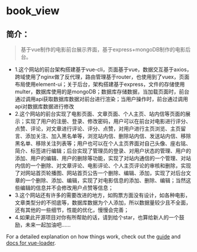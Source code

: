 # book_view
## 简介：
> 基于vue制作的电影前台展示界面，基于express+mongoDB制作的电影后台。
*   1.这个网站的前台架构搭建基于vue-cli，页面基于vue，数据交互基于axios，跨域使用了nginx做了反代理，路由管理基于router，也使用到了vuex，页面布局使用element-ui；关于后台，架构搭建基于express，文件的存储使用multer，数据库使用的是mongoDB；数据库存储数据，当加载页面时，前台通过调用api获取数据库数据对前台进行渲染；当用户操作时，前台通过调用api对数据库数据进行修改
*   2.这个网站的前台实现了电影页面、文章页面、个人主页、站内信等页面的展示；实现了用户的注册、登录、修改密码，用户可以在前台对电影进行评分、点赞、评论，对文章进行评论、评分、点赞，对用户进行主页浏览、主页留言、添加关注、加入黑名单等，浏览站内信、删除站内信、发送站内信、移除黑名单、移除关注列表等；用户也可以在个人主页界面对自己头像、座右铭、简介、标签进行编辑；后台实现了管理员的登录、对用户状态的管理、用户的添加、用户的编辑、用户的删除等功能，实现了对站内通信的一个管理、对站内信的一个删除、对文章评论、电影评论、个人主页评论的审核和删除，实现了对网站首页轮播图、网站首页公告一个删除、编辑、添加，实现了对后台文章的一个删除、添加、编辑，实现了对电影信息的添加、删除、编辑；当然这些编辑的信息并不会修改用户点赞等信息；
*   3.这个网站还有许多的需要改进的地方，如购票方面没有设计，如各种电影，文章类型分的不彻底等，数据库数据为个人添加，所以数据量较少且不全面，还有其他的一些细节，性能的优化，慢慢会完善；
*   4.如果此开源项目对你有所帮助的话，请到给个star，也算给新人的一个鼓励，未来一起加油吧……  


For a detailed explanation on how things work, check out the [guide](http://vuejs-templates.github.io/webpack/) and [docs for vue-loader](http://vuejs.github.io/vue-loader).
